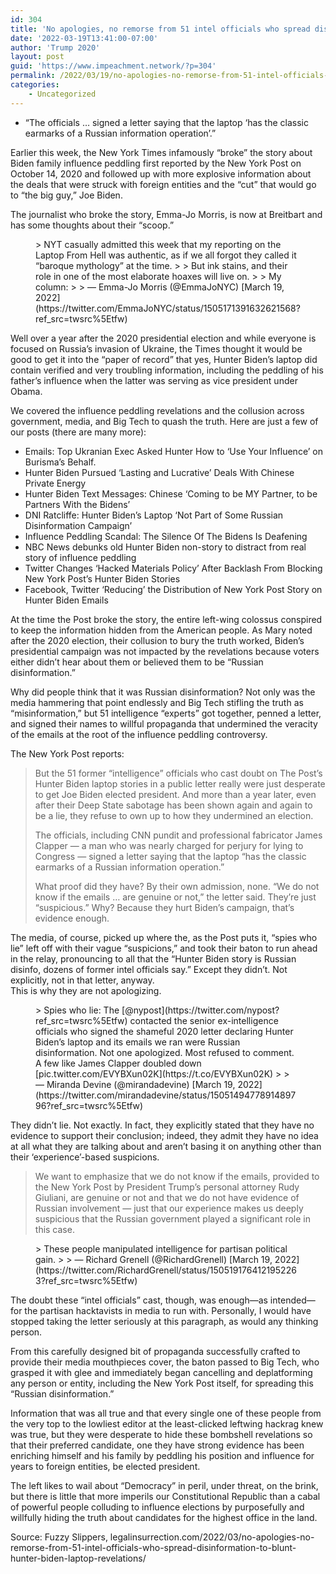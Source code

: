 ```yaml
---
id: 304
title: 'No apologies, no remorse from 51 intel officials who spread disinformation to blunt Hunter Biden laptop revelations'
date: '2022-03-19T13:41:00-07:00'
author: 'Trump 2020'
layout: post
guid: 'https://www.impeachment.network/?p=304'
permalink: /2022/03/19/no-apologies-no-remorse-from-51-intel-officials-who-spread-disinformation-to-blunt-hunter-biden-laptop-revelations/
categories:
    - Uncategorized
---
```


- “The officials … signed a letter saying that the laptop ‘has the classic earmarks of a Russian information operation’.”

Earlier this week, the New York Times infamously “broke” the story about Biden family influence peddling first reported by the New York Post on October 14, 2020 and followed up with more explosive information about the deals that were struck with foreign entities and the “cut” that would go to “the big guy,” Joe Biden.

The journalist who broke the story, Emma-Jo Morris, is now at Breitbart and has some thoughts about their “scoop.”

<figure class="wp-block-embed is-type-rich is-provider-twitter wp-block-embed-twitter"><div class="wp-block-embed__wrapper">> NYT casually admitted this week that my reporting on the Laptop From Hell was authentic, as if we all forgot they called it “baroque mythology” at the time.   
>   
> But ink stains, and their role in one of the most elaborate hoaxes will live on.   
>   
> My column: <https://t.co/mTzr6WHbsJ>
> 
> — Emma-Jo Morris (@EmmaJoNYC) [March 19, 2022](https://twitter.com/EmmaJoNYC/status/1505171391632621568?ref_src=twsrc%5Etfw)

<script async="" charset="utf-8" src="https://platform.twitter.com/widgets.js"></script></div></figure>Well over a year after the 2020 presidential election and while everyone is focused on Russia’s invasion of Ukraine, the Times thought it would be good to get it into the “paper of record” that yes, Hunter Biden’s laptop did contain verified and very troubling information, including the peddling of his father’s influence when the latter was serving as vice president under Obama.

We covered the influence peddling revelations and the collusion across government, media, and Big Tech to quash the truth. Here are just a few of our posts (there are many more):

- Emails: Top Ukranian Exec Asked Hunter How to ‘Use Your Influence’ on Burisma’s Behalf.
- Hunter Biden Pursued ‘Lasting and Lucrative’ Deals With Chinese Private Energy
- Hunter Biden Text Messages: Chinese ‘Coming to be MY Partner, to be Partners With the Bidens’
- DNI Ratcliffe: Hunter Biden’s Laptop ‘Not Part of Some Russian Disinformation Campaign’
- Influence Peddling Scandal: The Silence Of The Bidens Is Deafening
- NBC News debunks old Hunter Biden non-story to distract from real story of influence peddling
- Twitter Changes ‘Hacked Materials Policy’ After Backlash From Blocking New York Post’s Hunter Biden Stories
- Facebook, Twitter ‘Reducing’ the Distribution of New York Post Story on Hunter Biden Emails

At the time the Post broke the story, the entire left-wing colossus conspired to keep the information hidden from the American people. As Mary noted after the 2020 election, their collusion to bury the truth worked, Biden’s presidential campaign was not impacted by the revelations because voters either didn’t hear about them or believed them to be “Russian disinformation.”

Why did people think that it was Russian disinformation? Not only was the media hammering that point endlessly and Big Tech stifling the truth as “misinformation,” but 51 intelligence “experts” got together, penned a letter, and signed their names to willful propaganda that undermined the veracity of the emails at the root of the influence peddling controversy.

The New York Post reports:

> But the 51 former “intelligence” officials who cast doubt on The Post’s Hunter Biden laptop stories in a public letter really were just desperate to get Joe Biden elected president. And more than a year later, even after their Deep State sabotage has been shown again and again to be a lie, they refuse to own up to how they undermined an election.
> 
> The officials, including CNN pundit and professional fabricator James Clapper — a man who was nearly charged for perjury for lying to Congress — signed a letter saying that the laptop “has the classic earmarks of a Russian information operation.”
> 
> What proof did they have? By their own admission, none. “We do not know if the emails … are genuine or not,” the letter said. They’re just “suspicious.” Why? Because they hurt Biden’s campaign, that’s evidence enough.

The media, of course, picked up where the, as the Post puts it, “spies who lie” left off with their vague “suspicions,” and took their baton to run ahead in the relay, pronouncing to all that the “Hunter Biden story is Russian disinfo, dozens of former intel officials say.” Except they didn’t. Not explicitly, not in that letter, anyway.  
This is why they are not apologizing.

<figure class="wp-block-embed is-type-rich is-provider-twitter wp-block-embed-twitter"><div class="wp-block-embed__wrapper">> Spies who lie: The [@nypost](https://twitter.com/nypost?ref_src=twsrc%5Etfw) contacted the senior ex-intelligence officials who signed the shameful 2020 letter declaring Hunter Biden’s laptop and its emails we ran were Russian disinformation. Not one apologized. Most refused to comment. A few like James Clapper doubled down [pic.twitter.com/EVYBXun02K](https://t.co/EVYBXun02K)
> 
> — Miranda Devine (@mirandadevine) [March 19, 2022](https://twitter.com/mirandadevine/status/1505149477891489796?ref_src=twsrc%5Etfw)

<script async="" charset="utf-8" src="https://platform.twitter.com/widgets.js"></script></div></figure>They didn’t lie. Not exactly. In fact, they explicitly stated that they have no evidence to support their conclusion; indeed, they admit they have no idea at all what they are talking about and aren’t basing it on anything other than their ‘experience’-based suspicions.

> We want to emphasize that we do not know if the emails, provided to the New York Post by President Trump’s personal attorney Rudy Giuliani, are genuine or not and that we do not have evidence of Russian involvement — just that our experience makes us deeply suspicious that the Russian government played a significant role in this case.

<figure class="wp-block-embed is-type-rich is-provider-twitter wp-block-embed-twitter"><div class="wp-block-embed__wrapper">> These people manipulated intelligence for partisan political gain. <https://t.co/aNnUnBRRUj>
> 
> — Richard Grenell (@RichardGrenell) [March 19, 2022](https://twitter.com/RichardGrenell/status/1505191764121952263?ref_src=twsrc%5Etfw)

<script async="" charset="utf-8" src="https://platform.twitter.com/widgets.js"></script></div></figure>The doubt these “intel officials” cast, though, was enough—as intended—for the partisan hacktavists in media to run with. Personally, I would have stopped taking the letter seriously at this paragraph, as would any thinking person.

From this carefully designed bit of propaganda successfully crafted to provide their media mouthpieces cover, the baton passed to Big Tech, who grasped it with glee and immediately began cancelling and deplatforming any person or entity, including the New York Post itself, for spreading this “Russian disinformation.”

Information that was all true and that every single one of these people from the very top to the lowliest editor at the least-clicked leftwing hackrag knew was true, but they were desperate to hide these bombshell revelations so that their preferred candidate, one they have strong evidence has been enriching himself and his family by peddling his position and influence for years to foreign entities, be elected president.

The left likes to wail about “Democracy” in peril, under threat, on the brink, but there is little that more imperils our Constitutional Republic than a cabal of powerful people colluding to influence elections by purposefully and willfully hiding the truth about candidates for the highest office in the land.

Source: Fuzzy Slippers, legalinsurrection.com/2022/03/no-apologies-no-remorse-from-51-intel-officials-who-spread-disinformation-to-blunt-hunter-biden-laptop-revelations/